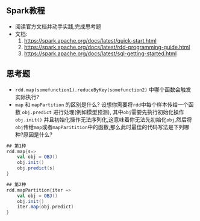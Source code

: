 ## Spark教程
- 阅读官方文档并动手实践,完成思考题
- 文档: 
    1. <https://spark.apache.org/docs/latest/quick-start.html>
    2. <https://spark.apache.org/docs/latest/rdd-programming-guide.html>
    3. <https://spark.apache.org/docs/latest/sql-getting-started.html>


## 思考题
- `rdd.map(somefunction1).reduceByKey(somefunction2)` 中哪个函数会触发实际执行?
- `map` 和 `mapPartition` 的区别是什么? 设想你需要将`rdd`中每个样本传给一个函数 `obj.predict` 进行处理(例如模型预测), 其中`obj`需要先执行初始化操作 `obj.init()` 并且初始化操作无法序列化,这意味着你无法先初始化`obj`,然后将`obj`传给`map`或者`mapParitition`中的函数,那么此时最佳的代码写法是下列哪种?原因是什么?

```scala
## 第1种
rdd.map{s=>
    val obj = OBJ()
    obj.init()
    obj.predict(s)
}

## 第2种
rdd.mapPartition{iter =>
    val obj = OBJ()
    obj.init()
    iter.map(obj.predict)
}
```
